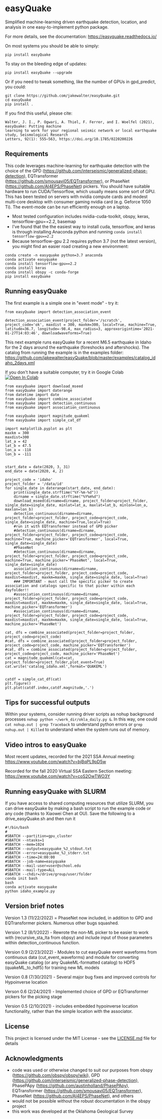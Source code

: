 # easyQuake

Simplified machine-learning driven earthquake detection, location, and analysis in one easy-to-implement python package.


For more details, see the documentation: https://easyquake.readthedocs.io/

On most systems you should be able to simply:
```
pip install easyQuake
```
To stay on the bleeding edge of updates:
```
pip install easyQuake --upgrade
```

Or if you need to tweak something, like the number of GPUs in gpd_predict, you could:
```
git clone https://github.com/jakewalter/easyQuake.git
cd easyQuake
pip install .
```

If you find this useful, please cite:

```
Walter, J. I., P. Ogwari, A. Thiel, F. Ferrer, and I. Woelfel (2021), easyQuake: Putting machine 
learning to work for your regional seismic network or local earthquake study, Seismological Research 
Letters, 92(1): 555–563, https://doi.org/10.1785/0220200226
```

## Requirements
This code leverages machine-learning for earthquake detection with the choice of the GPD (https://github.com/interseismic/generalized-phase-detection), EQTransformer (https://github.com/smousavi05/EQTransformer), or PhaseNet (https://github.com/AI4EPS/PhaseNet) pickers. You should have suitable hardware to run CUDA/Tensorflow, which usually means some sort of GPU. This has been tested on servers with nvidia compute cards and modest multi-core desktop with consumer gaming nvidia card (e.g. Geforce 1050 Ti). The event-mode can be run efficiently enough on a laptop.

* Most tested configuration includes nvidia-cuda-toolkit, obspy, keras, tensorflow-gpu==2.2, basemap
* I've found that the the easiest way to install cuda, tensorflow, and keras is through installing Anaconda python and running ```conda install tensorflow-gpu==2.2```
* Because tensorflow-gpu 2.2 requires python 3.7 (not the latest version), you might find an easier road creating a new environment:
```
conda create -n easyquake python=3.7 anaconda
conda activate easyquake
conda install tensorflow-gpu==2.2
conda install keras
conda install obspy -c conda-forge
pip install easyQuake
```

## Running easyQuake

The first example is a simple one in "event mode" - try it:

```
from easyQuake import detection_association_event

detection_association_event(project_folder='/scratch', project_code='ok', maxdist = 300, maxkm=300, local=True, machine=True, latitude=36.7, longitude=-98.4, max_radius=3, approxorigintime='2021-01-27T14:03:46', downloadwaveforms=True)
```

This next example runs easyQuake for a recent M6.5 earthquake in Idaho for the 2 days around the earthquake (foreshocks and aftershocks). The catalog from running the example is in the examples folder: https://github.com/jakewalter/easyQuake/blob/master/examples/catalog_idaho_2days.xml

If you don't have a suitable computer, try it in Google Colab
[![Open In Colab](https://colab.research.google.com/assets/colab-badge.svg)](https://colab.research.google.com/github/jakewalter/easyQuake/blob/master/examples/easyquake_demo.ipynb)

```
from easyQuake import download_mseed
from easyQuake import daterange
from datetime import date
from easyQuake import combine_associated
from easyQuake import detection_continuous
from easyQuake import association_continuous

from easyQuake import magnitude_quakeml
from easyQuake import simple_cat_df

import matplotlib.pyplot as plt
maxkm = 300
maxdist=300
lat_a = 42
lat_b = 47.5
lon_a = -118
lon_b = -111


start_date = date(2020, 3, 31)
end_date = date(2020, 4, 2)

project_code = 'idaho'
project_folder = '/data/id'
for single_date in daterange(start_date, end_date):
    print(single_date.strftime("%Y-%m-%d"))
    dirname = single_date.strftime("%Y%m%d")
    download_mseed(dirname=dirname, project_folder=project_folder, single_date=single_date, minlat=lat_a, maxlat=lat_b, minlon=lon_a, maxlon=lon_b)
    detection_continuous(dirname=dirname, project_folder=project_folder, project_code=project_code, single_date=single_date, machine=True,local=True)
    #run it with EQTransformer instead of GPD picker
    #detection_continuous(dirname=dirname, project_folder=project_folder, project_code=project_code, machine=True, machine_picker='EQTransformer', local=True, single_date=single_date)
    #PhaseNet
    #detection_continuous(dirname=dirname, project_folder=project_folder, project_code=project_code, machine=True, machine_picker='PhaseNet', local=True, single_date=single_date)
    association_continuous(dirname=dirname, project_folder=project_folder, project_code=project_code, maxdist=maxdist, maxkm=maxkm, single_date=single_date, local=True)
    ### IMPORTANT - must call the specific picker to create association and catalogs specific to that picker within each dayfolder!!
    #association_continuous(dirname=dirname, project_folder=project_folder, project_code=project_code, maxdist=maxdist, maxkm=maxkm, single_date=single_date, local=True, machine_picker='EQTransformer')
    #association_continuous(dirname=dirname, project_folder=project_folder, project_code=project_code, maxdist=maxdist, maxkm=maxkm, single_date=single_date, local=True, machine_picker='PhaseNet')

cat, dfs = combine_associated(project_folder=project_folder, project_code=project_code)
#cat, dfs = combine_associated(project_folder=project_folder, project_code=project_code, machine_picker='EQTransformer')
#cat, dfs = combine_associated(project_folder=project_folder, project_code=project_code, machine_picker='PhaseNet')
cat = magnitude_quakeml(cat=cat, project_folder=project_folder,plot_event=True)
cat.write('catalog_idaho.xml',format='QUAKEML')


catdf = simple_cat_df(cat)
plt.figure()
plt.plot(catdf.index,catdf.magnitude,'.')
```

## Tips for successful outputs

Within your systems, consider running driver scripts as nohup background processes ```nohup python ~/work_dir/okla_daily.py &```. In this way, one could ```cat nohup.out | grep Traceback``` to understand python errors or ```grep nohup.out | Killed``` to understand when the system runs out of memory.

## Video intros to easyQuake

Most recent updates, recorded for the 2021 SSA Annual meeting: https://www.youtube.com/watch?v=bjBqPL9pD5w

Recorded for the fall 2020 Virtual SSA Eastern Section meeting: https://www.youtube.com/watch?v=coS2OwTWO3Y

## Running easyQuake with SLURM

If you have access to shared computing resources that utilize SLURM, you can drive easyQuake by making a bash script to run the example code or any code (thanks to Xiaowei Chen at OU). Save the following to a drive_easyQuake.sh and then run it
```
#!/bin/bash
#
#SBATCH --partition=gpu_cluster
#SBATCH --ntasks=1
#SBATCH --mem=1024
#SBATCH --output=easyquake_%J_stdout.txt
#SBATCH --error=easyquake_%J_stderr.txt
#SBATCH --time=24:00:00
#SBATCH --job-name=easyquake
#SBATCH --mail-user=user@school.edu
#SBATCH --mail-type=ALL
#SBATCH --chdir=/drive/group/user/folder
conda init bash
bash
conda activate easyquake
python idaho_example.py
```
## Version brief notes

Version 1.3 (11/22/2022) = PhaseNet now included, in addition to GPD and EQTransformer pickers. Numerous other bugs squashed.

Version 1.2 (8/1/2022) - Rewrote the non-ML picker to be easier to work with (recursive_sta_lta from obpsy) and include input of those parameters within detection_continuous function.

Version 0.9 (2/23/2022) - Modules to cut easyQuake event waveforms from continuous data (cut_event_waveforms) and module for converting easyQuake catalog (or any QuakeML-formatted catalog) to HDF5 (quakeML_to_hdf5) for training new ML models

Version 0.8 (7/30/2021) - Several major bug fixes and improved controls for Hypoinverse location

Verson 0.6 (2/24/2021) - Implemented choice of GPD or EQTransformer pickers for the picking stage

Version 0.5 (2/10/2021) - includes embedded hypoinverse location functionality, rather than the simple location with the associator.

## License

This project is licensed under the MIT License - see the [LICENSE.md](LICENSE.md) file for details

## Acknowledgments

* code was used or otherwise changed to suit our purposes from obspy (https://github.com/obspy/obspy/wiki), GPD (https://github.com/interseismic/generalized-phase-detection), PhasePApy (https://github.com/austinholland/PhasePApy), EQTransformer (https://github.com/smousavi05/EQTransformer), PhaseNet (https://github.com/AI4EPS/PhaseNet), and others
* would not be possible without the robust documentation in the obspy project
* this work was developed at the Oklahoma Geological Survey

